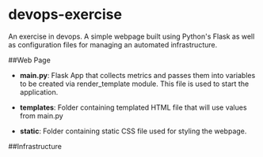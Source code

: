# devops-exercise
An exercise in devops. A simple webpage built using Python's Flask as well as configuration 
files for managing an automated infrastructure.

##Web Page
 - **main.py**: Flask App that collects metrics and passes them into variables to be created 
   via render_template module. This file is used to start the application.

 - **templates**: Folder containing templated HTML file that will use values from main.py

 - **static**: Folder containing static CSS file used for styling the webpage.

##Infrastructure
